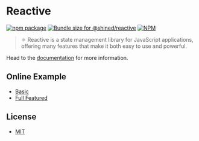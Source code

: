 # Reactive

<a href="https://npmjs.com/package/@shined/reactive"><img src="https://img.shields.io/npm/v/@shined/reactive.svg" alt="npm package"></a>
<a href="https://pkg-size.dev/@shined/reactive"><img src="https://pkg-size.dev/badge/bundle/17299" title="Bundle size for @shined/reactive"></a>
<a href="https://github.com/sheinsight/reactive/blob/main/LICENSE"><img alt="NPM" src="https://img.shields.io/npm/l/%40shined%2Freactive"></a>

> ⚛️ Reactive is a state management library for JavaScript applications, offering many features that make it both easy to use and powerful.

Head to the [documentation](https://sheinsight.github.io/reactive) for more information.

## Online Example

- [Basic](https://githubbox.com/sheinsight/reactive/tree/main/examples/basic)
- [Full Featured](https://githubbox.com/sheinsight/reactive/tree/main/examples/full-featured)

## License

- [MIT](./LICENSE)
